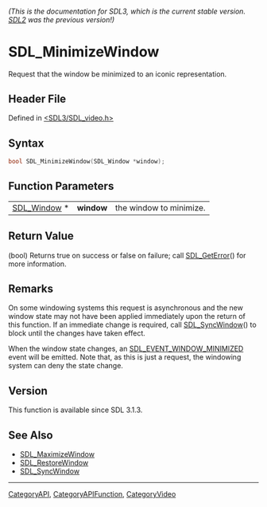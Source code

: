 ###### (This is the documentation for SDL3, which is the current stable version. [SDL2](https://wiki.libsdl.org/SDL2/) was the previous version!)
# SDL_MinimizeWindow

Request that the window be minimized to an iconic representation.

## Header File

Defined in [<SDL3/SDL_video.h>](https://github.com/libsdl-org/SDL/blob/main/include/SDL3/SDL_video.h)

## Syntax

```c
bool SDL_MinimizeWindow(SDL_Window *window);
```

## Function Parameters

|                            |            |                         |
| -------------------------- | ---------- | ----------------------- |
| [SDL_Window](SDL_Window) * | **window** | the window to minimize. |

## Return Value

(bool) Returns true on success or false on failure; call
[SDL_GetError](SDL_GetError)() for more information.

## Remarks

On some windowing systems this request is asynchronous and the new window
state may not have been applied immediately upon the return of this
function. If an immediate change is required, call
[SDL_SyncWindow](SDL_SyncWindow)() to block until the changes have taken
effect.

When the window state changes, an
[SDL_EVENT_WINDOW_MINIMIZED](SDL_EVENT_WINDOW_MINIMIZED) event will be
emitted. Note that, as this is just a request, the windowing system can
deny the state change.

## Version

This function is available since SDL 3.1.3.

## See Also

- [SDL_MaximizeWindow](SDL_MaximizeWindow)
- [SDL_RestoreWindow](SDL_RestoreWindow)
- [SDL_SyncWindow](SDL_SyncWindow)

----
[CategoryAPI](CategoryAPI), [CategoryAPIFunction](CategoryAPIFunction), [CategoryVideo](CategoryVideo)

